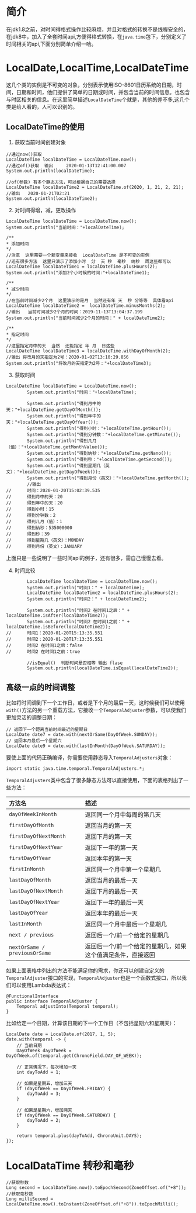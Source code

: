 # 简介
在jdk1.8之前，对时间得格式操作比较麻烦，并且对格式的转换不是线程安全的，在jdk8中，加入了全套时间api,方便得格式转换，在`java.time`包下，分别定义了时间相关的api,下面分别简单介绍一哈。

# LocalDate,LocalTime,LocalDateTime
这几个类的实例是不可变的对象，分别表示使用ISO-8601日历系统的日期，时间，日期和时间，他们提供了简单的日期或时间，并包含当前的时间信息。也包含与时区相关的信息。在这里简单描述`LocalDateTime`个就是，其他的差不多,这几个类是给人看的，人可以识别的。

## LocalDateTime的使用
1. 获取当前时间创建对象
```
//通过now()获取
LocalDateTime localDateTime = LocalDateTime.now();
//通过of()获取  输出     2020-01-13T12:41:00.007
System.out.println(localDateTime);

//of(参数) 有多个静态方法，可以根据自己的需要选择
LocalDateTime localDateTime2 = LocalDateTime.of(2020, 1, 21, 2, 21);
//输出   2020-01-21T02:21
System.out.println(localDateTime2);
```

2. 对时间得增，减，更改操作
```
LocalDateTime localDateTime = LocalDateTime.now();
System.out.println("当前时间："+localDateTime);

/**
* 添加时间
*/
//注意  这里需要一个新变量来接收  LocalDateTime 是不可变的实例
//还有很多方法  这里只演示了添加小时  分  天 秒  毫秒  纳秒  周这些都可以
LocalDateTime localDateTime1 = localDateTime.plusHours(2);
System.out.println("添加2个小时候的时间:"+localDateTime1);

/**
* 减少时间
*/
//在当前时间减少2个月  这里演示的是月  当然还有年 天  秒 分等等  具体看api
LocalDateTime localDateTime2 =  localDateTime.minusMonths(2);
//输出   当前时间减少2个月的时间：2019-11-13T13:04:37.199
System.out.println("当前时间减少2个月的时间：" + localDateTime2);

/**
* 指定时间
*/
//这里指定月中的天  当然  还能指定 年 月  日这些  
LocalDateTime localDateTime3 = localDateTime.withDayOfMonth(2);
//输出 将改月的天指定为2号：2020-01-02T13:10:29.856
System.out.println("将改月的天指定为2号："+localDateTime3);
```

3. 获取时间
```
LocalDateTime localDateTime = LocalDateTime.now();
		System.out.println("时间："+localDateTime);
		
		System.out.println("得到月中的天："+localDateTime.getDayOfMonth());
		System.out.println("得到年中的天："+localDateTime.getDayOfYear());
		System.out.println("得到小时："+localDateTime.getHour());
		System.out.println("得到分钟数："+localDateTime.getMinute());
		System.out.println("得到几月（值）："+localDateTime.getMonthValue());
		System.out.println("得到纳秒："+localDateTime.getNano());
		System.out.println("得到秒："+localDateTime.getSecond());
		System.out.println("得到星期几（英文）："+localDateTime.getDayOfWeek());
		System.out.println("得到月份（英文）："+localDateTime.getMonth());
		//输出
//		时间：2020-01-20T15:02:39.535
//		得到月中的天：20
//		得到年中的天：20
//		得到小时：15
//		得到分钟数：2
//		得到几月（值）：1
//		得到纳秒：535000000
//		得到秒：39
//		得到星期几（英文）：MONDAY
//		得到月份（英文）：JANUARY
```
上面只是一些说明了一些时间api的例子，还有很多，需自己慢慢去看。

4. 时间比较
```
		LocalDateTime localDateTime = LocalDateTime.now();
		System.out.println("时间1：" + localDateTime);
		LocalDateTime localDateTime2 = localDateTime.plusHours(2);
		System.out.println("时间2：" + localDateTime2);
		
		System.out.println("时间2 在时间1之后：" + localDateTime.isAfter(localDateTime2));
		System.out.println("时间2 在时间1之前：" + localDateTime.isBefore(localDateTime2));
//		时间1：2020-01-20T15:13:35.551
//		时间2：2020-01-20T17:13:35.551
//		时间2 在时间1之后：false
//		时间2 在时间1之前：true
		
		//isEqual()  判断时间是否相等 输出 flase
	    System.out.println(localDateTime.isEqual(localDateTime2));
```

## 高级一点的时间调整

比如将时间调到下一个工作日，或者是下个月的最后一天，这时候我们可以使用`with()`方法的另一个重载方法，它接收一个`TemporalAdjuster`参数，可以使我们更加灵活的调整日期：

```
// 返回下一个距离当前时间最近的星期日
LocalDate date7 = date.with(nextOrSame(DayOfWeek.SUNDAY)); 
// 返回本月最后一个星期六
LocalDate date9 = date.with(lastInMonth(DayOfWeek.SATURDAY));  
```

要使上面的代码正确编译，你需要使用静态导入`TemporalAdjusters`对象：

```
import static java.time.temporal.TemporalAdjusters.*;
```

`TemporalAdjusters`类中包含了很多静态方法可以直接使用，下面的表格列出了一些方法：

| 方法名                        | 描述                                                        |
| :---------------------------- | :---------------------------------------------------------- |
| `dayOfWeekInMonth`            | 返回同一个月中每周的第几天                                  |
| `firstDayOfMonth`             | 返回当月的第一天                                            |
| `firstDayOfNextMonth`         | 返回下月的第一天                                            |
| `firstDayOfNextYear`          | 返回下一年的第一天                                          |
| `firstDayOfYear`              | 返回本年的第一天                                            |
| `firstInMonth`                | 返回同一个月中第一个星期几                                  |
| `lastDayOfMonth`              | 返回当月的最后一天                                          |
| `lastDayOfNextMonth`          | 返回下月的最后一天                                          |
| `lastDayOfNextYear`           | 返回下一年的最后一天                                        |
| `lastDayOfYear`               | 返回本年的最后一天                                          |
| `lastInMonth`                 | 返回同一个月中最后一个星期几                                |
| `next / previous`             | 返回后一个/前一个给定的星期几                               |
| `nextOrSame / previousOrSame` | 返回后一个/前一个给定的星期几，如果这个值满足条件，直接返回 |

如果上面表格中列出的方法不能满足你的需求，你还可以创建自定义的`TemporalAdjuster`接口的实现，`TemporalAdjuster`也是一个函数式接口，所以我们可以使用Lambda表达式：

```
@FunctionalInterface
public interface TemporalAdjuster {   
	Temporal adjustInto(Temporal temporal);
}
```

比如给定一个日期，计算该日期的下一个工作日（不包括星期六和星期天）：

```
LocalDate date = LocalDate.of(2017, 1, 5);
date.with(temporal -> {
    // 当前日期
    DayOfWeek dayOfWeek = DayOfWeek.of(temporal.get(ChronoField.DAY_OF_WEEK));

    // 正常情况下，每次增加一天
    int dayToAdd = 1;

    // 如果是星期五，增加三天
    if (dayOfWeek == DayOfWeek.FRIDAY) {
        dayToAdd = 3;
    }

    // 如果是星期六，增加两天
    if (dayOfWeek == DayOfWeek.SATURDAY) {
        dayToAdd = 2;
    }

    return temporal.plus(dayToAdd, ChronoUnit.DAYS);
});
```


#  LocalDataTime 转秒和毫秒
```
//获取秒数
Long second = LocalDateTime.now().toEpochSecond(ZoneOffset.of("+8"));
//获取毫秒数
Long milliSecond = LocalDateTime.now().toInstant(ZoneOffset.of("+8")).toEpochMilli();
```







